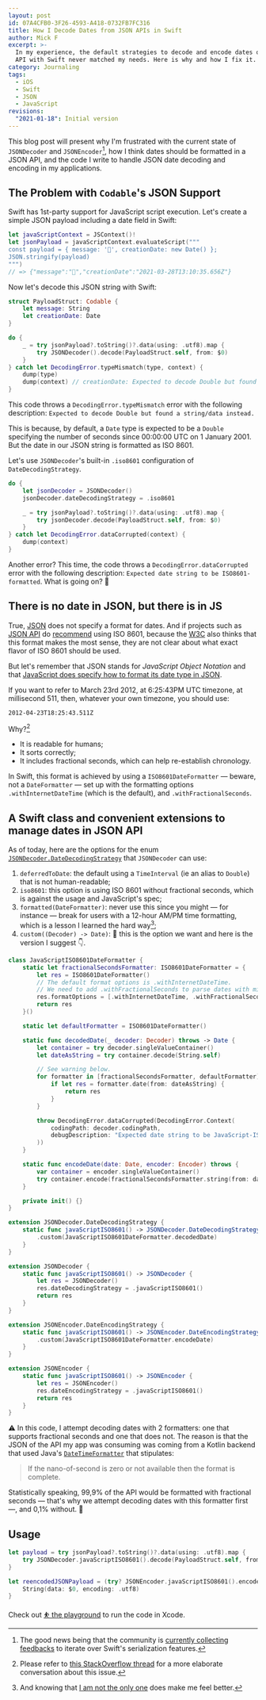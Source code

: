 ```yaml
---
layout: post
id: 07A4CFB0-3F26-4593-A418-0732FB7FC316
title: How I Decode Dates from JSON APIs in Swift
author: Mick F
excerpt: >-
  In my experience, the default strategies to decode and encode dates of JSON
  API with Swift never matched my needs. Here is why and how I fix it.
category: Journaling
tags:
  - iOS
  - Swift
  - JSON
  - JavaScript
revisions:
  "2021-01-18": Initial version
---
```


This blog post will present why I'm frustrated with the current state of
`JSONDecoder` and `JSONEncoder`[^3], how I think dates should be formatted in a
JSON API, and the code I write to handle JSON date decoding and encoding in my
applications.

## The Problem with `Codable`'s JSON Support

Swift has 1st-party support for JavaScript script execution. Let's create a
simple JSON payload including a date field in Swift:

```swift
let javaScriptContext = JSContext()!
let jsonPayload = javaScriptContext.evaluateScript("""
const payload = { message: '👋', creationDate: new Date() };
JSON.stringify(payload)
""")
// => {"message":"👋","creationDate":"2021-03-28T13:10:35.656Z"}
```

Now let's decode this JSON string with Swift:

```swift
struct PayloadStruct: Codable {
    let message: String
    let creationDate: Date
}

do {
    _ = try jsonPayload?.toString()?.data(using: .utf8).map {
        try JSONDecoder().decode(PayloadStruct.self, from: $0)
    }
} catch let DecodingError.typeMismatch(type, context) {
    dump(type)
    dump(context) // creationDate: Expected to decode Double but found a string/data instead.
}
```

This code throws a `DecodingError.typeMismatch` error with the following
description: `Expected to decode Double but found a string/data instead.`

This is because, by default, a `Date` type is expected to be a `Double`
specifying the number of seconds since 00:00:00 UTC on 1 January 2001. But the
date in our JSON string is formatted as ISO 8601.

Let's use `JSONDecoder`'s built-in `.iso8601` configuration of
`DateDecodingStrategy`.

```swift
do {
    let jsonDecoder = JSONDecoder()
    jsonDecoder.dateDecodingStrategy = .iso8601

    _ = try jsonPayload?.toString()?.data(using: .utf8).map {
        try jsonDecoder.decode(PayloadStruct.self, from: $0)
    }
} catch let DecodingError.dataCorrupted(context) {
    dump(context)
}
```

Another error? This time, the code throws a `DecodingError.dataCorrupted` error
with the following description: `Expected date string to be ISO8601-formatted`.
What is going on? 🤔

## There is no date in JSON, but there is in JS

True, [JSON][1] does not specify a format for dates. And if projects such as
[JSON API][3] do [recommend][4] using ISO 8601, because the [W3C][5] also thinks
that this format makes the most sense, they are not clear about what exact
flavor of ISO 8601 should be used.

But let's remember that JSON stands for _JavaScript Object Notation_ and that
[JavaScript does specify how to format its date type in JSON][2].

If you want to refer to March 23rd 2012, at 6:25:43PM UTC timezone, at
millisecond 511, then, whatever your own timezone, you should use:

```
2012-04-23T18:25:43.511Z
```

Why?[^1]

- It is readable for humans;
- It sorts correctly;
- It includes fractional seconds, which can help re-establish chronology.

In Swift, this format is achieved by using a `ISO8601DateFormatter` — beware,
not a `DateFormatter` — set up with the formatting options
`.withInternetDateTime` (which is the default), and `.withFractionalSeconds`.

## A Swift class and convenient extensions to manage dates in JSON API

As of today, here are the options for the enum
[`JSONDecoder.DateDecodingStrategy`][7] that `JSONDecoder` can use:

1. `deferredToDate`: the default using a `TimeInterval` (ie an alias to
   `Double`) that is not human-readable;
2. `iso8601`: this option is using ISO 8601 without fractional seconds, which is
   against the usage and JavaScript's spec;
3. `formatted(DateFormatter)`: never use this since you might — for instance —
   break for users with a 12-hour AM/PM time formatting, which is a lesson I
   learned the hard way[^2];
4. `custom((Decoder) -> Date)`: 🎉 this is the option we want and here is the
   version I suggest 👇.

```swift
class JavaScriptISO8601DateFormatter {
    static let fractionalSecondsFormatter: ISO8601DateFormatter = {
        let res = ISO8601DateFormatter()
        // The default format options is .withInternetDateTime.
        // We need to add .withFractionalSeconds to parse dates with milliseconds.
        res.formatOptions = [.withInternetDateTime, .withFractionalSeconds]
        return res
    }()

    static let defaultFormatter = ISO8601DateFormatter()

    static func decodedDate(_ decoder: Decoder) throws -> Date {
        let container = try decoder.singleValueContainer()
        let dateAsString = try container.decode(String.self)

        // See warning below.
        for formatter in [fractionalSecondsFormatter, defaultFormatter] {
            if let res = formatter.date(from: dateAsString) {
                return res
            }
        }

        throw DecodingError.dataCorrupted(DecodingError.Context(
            codingPath: decoder.codingPath,
            debugDescription: "Expected date string to be JavaScript-ISO8601-formatted."
        ))
    }

    static func encodeDate(date: Date, encoder: Encoder) throws {
        var container = encoder.singleValueContainer()
        try container.encode(fractionalSecondsFormatter.string(from: date))
    }

    private init() {}
}

extension JSONDecoder.DateDecodingStrategy {
    static func javaScriptISO8601() -> JSONDecoder.DateDecodingStrategy {
        .custom(JavaScriptISO8601DateFormatter.decodedDate)
    }
}

extension JSONDecoder {
    static func javaScriptISO8601() -> JSONDecoder {
        let res = JSONDecoder()
        res.dateDecodingStrategy = .javaScriptISO8601()
        return res
    }
}

extension JSONEncoder.DateEncodingStrategy {
    static func javaScriptISO8601() -> JSONEncoder.DateEncodingStrategy {
        .custom(JavaScriptISO8601DateFormatter.encodeDate)
    }
}

extension JSONEncoder {
    static func javaScriptISO8601() -> JSONEncoder {
        let res = JSONEncoder()
        res.dateEncodingStrategy = .javaScriptISO8601()
        return res
    }
}
```

⚠️ In this code, I attempt decoding dates with 2 formatters: one that supports
fractional seconds and one that does not. The reason is that the JSON of the API
my app was consuming was coming from a Kotlin backend that used Java's
[`DateTimeFormatter`][11] that stipulates:

> If the nano-of-second is zero or not available then the format is complete.

Statistically speaking, 99,9% of the API would be formatted with fractional
seconds — that's why we attempt decoding dates with this formatter first —, and
0,1% without. 🤷

## Usage

```swift
let payload = try jsonPayload?.toString()?.data(using: .utf8).map {
    try JSONDecoder.javaScriptISO8601().decode(PayloadStruct.self, from: $0)
}

let reencodedJSONPayload = (try? JSONEncoder.javaScriptISO8601().encode(payload)).flatMap {
    String(data: $0, encoding: .utf8)
}
```

Check out [⛹️ the playground][10] to run the code in Xcode.

[^1]:
    Please refer to [this StackOverflow thread][6] for a more elaborate
    conversation about this issue.

[^2]: And knowing that [I am not the only one][8] does make me feel better.
[^3]:
    The good news being that the community is [currently collecting
    feedbacks][9] to iterate over Swift's serialization features.

[1]: https://www.json.org/
[2]:
  https://developer.mozilla.org/en-US/docs/Web/JavaScript/Reference/Global_Objects/Date/toJSON
[3]: https://jsonapi.org/
[4]: https://jsonapi.org/recommendations/#date-and-time-fields
[5]: https://www.w3.org/TR/NOTE-datetime
[6]:
  https://stackoverflow.com/questions/10286204/what-is-the-right-json-date-format
[7]:
  https://developer.apple.com/documentation/foundation/jsondecoder/datedecodingstrategy
[8]:
  https://github.com/Ranchero-Software/NetNewsWire/commit/afbe25a26c291dc5d006dfda2eb4650bcaa9f9f7
[9]: https://forums.swift.org/t/serialization-in-swift/46641
[10]:
  https://github.com/dirtyhenry/xcode-playgrounds/tree/main/JSON-date.playground
[11]:
  https://docs.oracle.com/javase/8/docs/api/java/time/format/DateTimeFormatter.html
